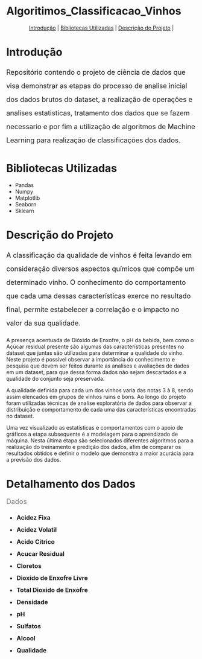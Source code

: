 # Algoritimos_Classificacao_Vinhos

<p align="center">
  <a href="#Introdução">Introdução</a> |
  <a href="#Bibliotecas Utilizadas">Bibliotecas Utilizadas</a> |
  <a href="#Detalhamento do Dataset">Descrição do Projeto</a> |
  
# Introdução
<font color ='gray' style = 'font-size: 18px;'></font>
<p style='font-size: 18px; line-height: 2;'>Repositório contendo o projeto de ciência de dados que visa demonstrar as etapas do processo de analise inicial dos dados brutos do dataset, a realização de operações e analises estatisticas, tratamento dos dados que se fazem necessario e por fim a utilização de algoritmos de Machine Learning para realização de classificações dos dados.</p>

# Bibliotecas Utilizadas
<font color ='gray' style ='font-size: 18px;'></font>
<ul>
<li>Pandas</li>
<li>Numpy</li>
<li>Matplotlib</li>
<li>Seaborn</li>
<li>Sklearn</li>
</ul>

# Descrição do Projeto
<font color ='gray' style = 'font-size: 18px;'></font>
<p style='font-size: 18px; line-height: 2;'>A classificação da qualidade de vinhos é feita levando em consideração diversos aspectos químicos que compõe um determinado vinho. O conhecimento do comportamento que cada uma dessas características exerce no resultado final, permite estabelecer a correlação e o impacto no valor da sua qualidade. 

A presença acentuada de Dióxido de Enxofre, o pH da bebida, bem como o Açúcar residual presente são algumas das características presentes no dataset que juntas são utilizadas para determinar a qualidade do vinho. Neste projeto é possível observar a importância do conhecimento e pesquisa que devem ser feitos durante as analises e avaliações de dados em um dataset, para que dessa forma dados não sejam descartados e a qualidade do conjunto seja preservada. 

A qualidade definida para cada um dos vinhos varia das notas 3 à 8, sendo assim elencados em grupos de vinhos ruins e bons. Ao longo do projeto foram utilizadas técnicas de analise exploratória de dados para observar a distribuição e comportamento de cada uma das características encontradas no dataset.  

Uma vez visualizado as estatísticas e comportamentos com o apoio de gráficos a etapa subsequente é a modelagem para o aprendizado de máquina. Nesta última etapa são selecionados diferentes algoritmos para a realização do treinamento e predição dos dados, afim de comparar os resultados obtidos e definir o modelo que demonstra a maior acurácia para a previsão dos dados. 
</p>

# Detalhamento dos Dados
<font color ='gray' style = 'font-size: 18px;'>Dados</font>
<ul style='font-size: 16px; line-height: 2; text-align: justify;'>
  <li><b>Acidez Fixa</li>
  <li><b>Acidez Volatil</li>
  <li><b>Acido Citrico</li>
  <li><b>Acucar Residual</li>
  <li><b>Cloretos</li>
  <li><b>Dioxido de Enxofre Livre</li>
  <li><b>Total Dioxido de Enxofre</li>
  <li><b>Densidade</li>
  <li><b>pH</li>
  <li><b>Sulfatos</li>
  <li><b>Alcool</li>
  <li><b>Qualidade</li>
</ul>

